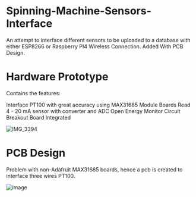 
# Spinning-Machine-Sensors-Interface
An attempt to interface different sensors to be uploaded to a database with either ESP8266 or Raspberry PI4 Wireless Connection. Added With PCB Design. 


# Hardware Prototype

Contains the features:

Interface PT100 with great accuracy using MAX31685 Module Boards
Read 4 - 20 mA sensor with converter and ADC
Open Energy Monitor Circuit Breakout Board Integrated

![IMG_3394](https://user-images.githubusercontent.com/72569245/126033319-bddef566-1aa9-476f-a69d-52501b44bfa8.jpg)


# PCB Design

Problem with non-Adafruit MAX31685 boards, hence a pcb is created to interface three wires PT100.

![image](https://user-images.githubusercontent.com/72569245/126103149-a2e45aa8-e4e5-4328-9157-f6a99799986b.png)

